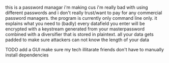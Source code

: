 this is  a password managar i'm making cus i'm really bad with using different passwords and i don't really trust/want to pay for any commercial password managers. 
the program is currently only command line only.
it explains what you need to (badly)
every datafield you enter will be encrypted with a keystream generated from your masterpassword combined with a diversifier that is stored in plaintext.
all your data gets padded to make sure attackers can not know the length of your data

TODO
add a GUI
make sure my tech illitarate friends don't have to manually install dependencies
